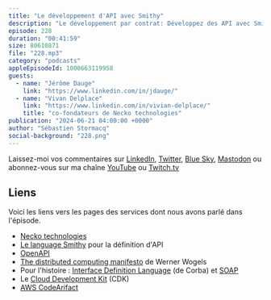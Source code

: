 ```yaml
---
title: "Le développement d'API avec Smithy"
description: "Le développement par contrat: Développez des API avec Smithy, le langage open source qui facilite la définition d'API et la génération de code client et serveur.\nJulien et Vivan vous plongent dans l'univers de la programmation par contrat dans cet épisode du Podcast AWS en Français.\nAu menu :\n- Les avantages de la génération de code et de SDK - Intégration transparente dans les chaînes CI/CD - Exploitation dans le CDK des SDK générés - Création d'environnements de développement, de test et de production optimisés\nUn épisode riche en informations et en exemples concrets pour les développeurs chevronnés comme les débutants.\nNe manquez pas cette occasion de booster vos compétences en matière de développement d'API !\nDisponible dès maintenant sur toutes les plateformes de podcast.\n#AWS #Podcast #ProgrammationParContrat #Smithy #API #Développement #Cloud"
episode: 228
duration: "00:41:59"
size: 80610871
file: "228.mp3"
category: "podcasts"
appleEpisodeId: 1000663119958
guests:
  - name: "Jérôme Dauge"
    link: "https://www.linkedin.com/in/jdauge/"
  - name: "Vivan Delplace"
    link: "https://www.linkedin.com/in/vivian-delplace/"
    title: "co-fondateurs de Necko technologies"
publication: "2024-06-21 04:00:00 +0000"
author: "Sébastien Stormacq"
social-background: "228.png"
---
```


Laissez-moi vos commentaires sur [LinkedIn](https://www.linkedin.com/in/sebastienstormacq/), [Twitter](https://twitter.com/sebsto), [Blue Sky](https://bsky.app/profile/sebsto.bsky.social), [Mastodon](https://awscommunity.social/@sebsto) ou abonnez-vous sur ma chaîne [YouTube](https://www.youtube.com/sebsto) ou [Twitch.tv](https://www.twitch.tv/sebAWS)

## Liens

Voici les liens vers les pages des services dont nous avons parlé dans l'épisode.

- [Necko technologies](https://www.necko.tech/homepage)
- [Le language Smithy](https://smithy.io/2.0/quickstart.html) pour la définition d'API
- [OpenAPI](https://www.openapis.org/)
- [The distributed computing manifesto](https://www.allthingsdistributed.com/2022/11/amazon-1998-distributed-computing-manifesto.html) de Werner Wogels
- Pour l'histoire : [Interface Definition Language](https://fr.wikipedia.org/wiki/Common_Object_Request_Broker_Architecture) (de Corba) et [SOAP](https://fr.wikipedia.org/wiki/SOAP)
- Le [Cloud Development Kit](https://github.com/aws/aws-cdk) (CDK)
- [AWS CodeArifact]()